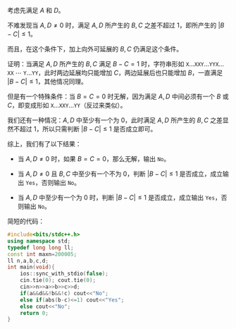 考虑先满足 $A$ 和 $D$。

不难发现当 $A,D\neq0$ 时，满足 $A,D$ 所产生的 $B,C$ 之差不超过 $1$，即所产生的 $|B-C|\le1$。

而且，在这个条件下，加上向外可延展的 $B,C$ 仍满足这个条件。

证明：当满足 $A,D$ 所产生的 $B,C$ 满足 $B-C=1$ 时，字符串形如 $\texttt{X}\ldots\texttt{XXY}\ldots\texttt{YYX}\ldots\texttt{XX}~\cdots~\texttt{Y}\ldots\texttt{YY}$，此时两边延展均只能增加 $C$，两边延展后也只能增加 $B$，一直满足 $|B-C|\le1$，其他情况同理。

但是有一个特殊条件：当 $B=C=0$ 时无解，因为满足 $A,D$ 中间必须有一个 $B$ 或 $C$，即变成形如 $\texttt{X}\ldots\texttt{XXY}\ldots\texttt{YY}$（反过来类似）。

我们还有一种情况：$A,D$ 中至少有一个为 $0$，此时满足 $A,D$ 所产生的 $B,C$ 之差显然不超过 $1$，所以只需判断 $|B-C|\le1$ 是否成立即可。

综上，我们有了以下结果：

- 当 $A,D\neq0$ 时，如果 $B=C=0$，那么无解，输出 ``No``。

- 当 $A,D\neq0$ 且 $B,C$ 中至少有一个不为 $0$，判断 $|B-C|\le1$ 是否成立，成立输出 ``Yes``，否则输出 ``No``。

- 当 $A,D$ 中至少有一个为 $0$ 时，判断 $|B-C|\le1$ 是否成立，成立输出 ``Yes``，否则输出 ``No``。

简短的代码：

```cpp
#include<bits/stdc++.h>
using namespace std;
typedef long long ll;
const int maxn=200005;
ll n,a,b,c,d;
int main(void){
    ios::sync_with_stdio(false);
    cin.tie(0); cout.tie(0);
    cin>>n>>a>>b>>c>>d;
    if(a&&d&&!b&&!c) cout<<"No";
    else if(abs(b-c)<=1) cout<<"Yes";
    else cout<<"No";
    return 0;
}
```
